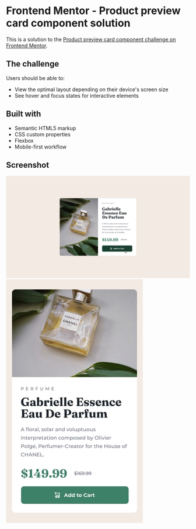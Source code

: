 # Frontend Mentor - Product preview card component solution

This is a solution to the [Product preview card component challenge on Frontend Mentor](https://www.frontendmentor.io/challenges/product-preview-card-component-GO7UmttRfa).

## The challenge

Users should be able to:

- View the optimal layout depending on their device's screen size
- See hover and focus states for interactive elements

## Built with

- Semantic HTML5 markup
- CSS custom properties
- Flexbox
- Mobile-first workflow

## Screenshot

![](design/active-states.jpg)
![](design/mobile-design.jpg)
